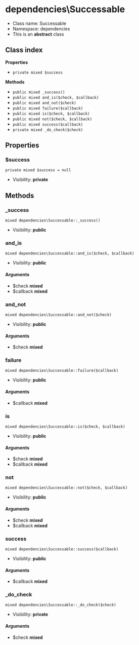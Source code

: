 # dependencies\Successable






* Class name: Successable
* Namespace: dependencies
* This is an **abstract** class




## Class index

**Properties**
* `private mixed $success`

**Methods**
* `public mixed _success()`
* `public mixed and_is($check, $callback)`
* `public mixed and_not($check)`
* `public mixed failure($callback)`
* `public mixed is($check, $callback)`
* `public mixed not($check, $callback)`
* `public mixed success($callback)`
* `private mixed _do_check($check)`







Properties
----------


### $success

```
private mixed $success = null
```





* Visibility: **private**


Methods
-------


### _success

```
mixed dependencies\Successable::_success()
```





* Visibility: **public**



### and_is

```
mixed dependencies\Successable::and_is($check, $callback)
```





* Visibility: **public**

#### Arguments

* $check **mixed**
* $callback **mixed**



### and_not

```
mixed dependencies\Successable::and_not($check)
```





* Visibility: **public**

#### Arguments

* $check **mixed**



### failure

```
mixed dependencies\Successable::failure($callback)
```





* Visibility: **public**

#### Arguments

* $callback **mixed**



### is

```
mixed dependencies\Successable::is($check, $callback)
```





* Visibility: **public**

#### Arguments

* $check **mixed**
* $callback **mixed**



### not

```
mixed dependencies\Successable::not($check, $callback)
```





* Visibility: **public**

#### Arguments

* $check **mixed**
* $callback **mixed**



### success

```
mixed dependencies\Successable::success($callback)
```





* Visibility: **public**

#### Arguments

* $callback **mixed**



### _do_check

```
mixed dependencies\Successable::_do_check($check)
```





* Visibility: **private**

#### Arguments

* $check **mixed**


